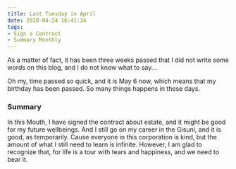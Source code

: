 ```yaml
---
title: Last Tuesday in April
date: 2018-04-24 16:41:34
tags:
- Sign a Contract
- Summary Monthly
---
```


As a matter of fact, it has been three weeks passed that I did not write some words on this blog, and I do not know what to say...

Oh my, time passed so quick, and it is May 6 now, which means that my birthday has been passed. So many things happens in these days.

### Summary

In this Mouth, I have signed the contract about estate, and it might be good for my future wellbeings. And I still go on my career in the Gisuni, and it is good, as temporarily. Cause everyone in this corporation is kind, but the amount of what I still need to learn is infinite. However, I am glad to recognize that, for life is a tour with tears and happiness, and we need to bear it.  
